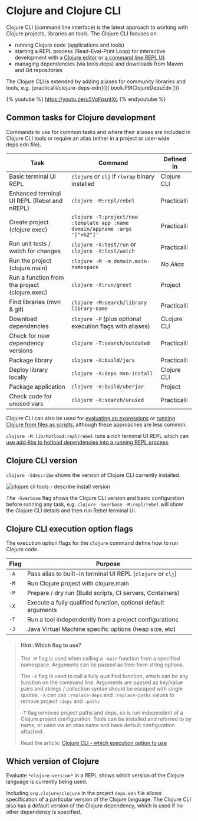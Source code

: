 # Clojure and Clojure CLI

Clojure CLI (command line interface) is the latest approach to working with Clojure projects, libraries an tools.  The Clojure CLI focuses on:

* running Clojure code (applications and tools)
* starting a REPL process (Read-Eval-Print Loop) for interactive development with a [Clojure editor](/clojure-editors/) or [a command line REPL UI](rebel-repl/).
* managing dependencies (via tools.deps) and downloads from Maven and Git repositories

The Clojure CLI is extended by adding aliases for community libraries and tools, e.g. [practicalli/clojure-deps-edn]({{ book.P9IClojureDepsEdn }})

<!-- TODO: Clojure CLI overview - short video showing common aliases being used -->
<!-- - clojure -T:project/new ,,, -->
<!-- - clojure without an alias (basic repl) -->
<!-- - clojure -M:repl/rebel (rich terminal UI for the REPL) - require and write code & eval, function signature, docs, run tests - not found. - refer to detailed video of rebel readline -->
<!-- - clojure -M:env/test:repl/rebel (include a test path) - run tests with (run-tests 'namespace.name) -->
<!-- - clojure -M:env/dev:lib/hotload:env/test:repl/rebel (rich terminal UI with hotload libraries) -->
<!-- - clojure -X:test/watch (Kaocha test runner in watch mode - edit unit tests) -->
<!-- - clojure -X:deps list -->
<!-- - clojure -M:project/find-deps library-name -->
<!-- - clojure -X:deps find-versions -->
<!-- - clojure -T:project/outdated - check dependencies are at most recent version -->

{% youtube %}
https://youtu.be/u5VoFpsntXc
{% endyoutube %}


## Common tasks for Clojure development

Commands to use for common tasks and where their aliases are included in Clojure CLI tools or require an alias (either in a project or user-wide deps.edn file).

| Task                                           | Command                                                                     | Defined In  |
|------------------------------------------------|-----------------------------------------------------------------------------|-------------|
| Basic terminal UI REPL                         | `clojure` or `clj` if `rlwrap` binary installed                             | Clojure CLI |
| Enhanced terminal UI REPL (Rebel and nREPL)    | `clojure -M:repl/rebel`                                                     | Practicalli |
| Create project (clojure exec)                  | `clojure -T:project/new :template app :name domain/appname :args '["+h2"]'` | Practicalli |
| Run unit tests / watch for changes             | `clojure -X:test/run` or `clojure -X:test/watch`                            | Practicalli |
| Run the project (clojure.main)                 | `clojure -M -m domain.main-namespace`                                       | *No Alias*  |
| Run a function from the project (clojure.exec) | `clojure -X:run/greet`                                                      | Project     |
| Find libraries (mvn & git)                     | `clojure -M:search/library library-name`                                    | Practicalli |
| Download dependencies                          | `clojure -P`  (plus optional execution flags with aliases)                  | CLojure CLI |
| Check for new dependency versions              | `clojure -T:search/outdated`                                                | Practicalli |
| Package library                                | `clojure -X:build/jars`                                                     | Practicalli |
| Deploy library locally                         | `clojure -X:deps mvn-install`                                               | Clojure CLI |
| Package application                            | `clojure -X:build/uberjar`                                                  | Project     |
| Check code for unused vars                     | `clojure -X:search/unused`                                                  | Practicalli |

Clojure CLI can also be used for [evaluating an expressions](/alternative-tools/clojure-cli/evaluate-an-expression.md) or [running Clojure from files as scripts](/alternative-tools/clojure-cli/files-and-scripts.md), although these approaches are less common.

`clojure -M:lib/hotload:repl/rebel` runs a rich terminal UI REPL which can [use add-libs to hotload dependencies into a running REPL process](/alternative-tools/clojure-cli/hotload-libraries.md).


## Clojure CLI version

`clojure -Sdescribe` shows the version of Clojure CLI currently installed.

![clojure cli tools - describe install version](/images/clojure-cli-tools-install-version-describe.png)

The `-Sverbose` flag shows the Clojure CLI version and basic configuration before running any task, e.g. `clojure -Sverbose -M:repl/rebel` will show the Clojure CLI details and then run Rebel terminal UI.


## Clojure CLI execution option flags

The execution option flags for the `clojure` command define how to run Clojure code.

| Flag | Purpose                                                        |
|------|----------------------------------------------------------------|
| `-A` | Pass alias to built-in terminal UI REPL (`clojure` or `clj`)   |
| `-M` | Run Clojure project with clojure.main                          |
| `-P` | Prepare / dry run (Build scripts, CI servers, Containers)      |
| `-X` | Execute a fully qualified function, optional default arguments |
| `-T` | Run a tool independently from a project configurations         |
| `-J` | Java Virtual Machine specific options (heap size, etc)         |


> #### Hint::Which flag to use?
> The `-M` flag is used when calling a `-main` function from a specified namespace. Arguments can be passed as free-form string options.
>
> The `-X` flag is used to call a fully qualified function, which can be any function on the command line. Arguments are passed as key/value pairs and strings / collection syntax should be escaped with single quotes.  `-X` can use `:replace-deps` and `:replace-paths` values to remove project `:deps` and `:paths`
>
> `-T` flag removes project paths and deps, so is run independent of a Clojure project configuration.  Tools can be installed and referred to by name, or used via an alias name and have default configuration attached.
>
> Read the article: [Clojure CLI - which execution option to use](https://practical.li/blog/posts/clojure-which-execution-option-to-use/)


## Which version of Clojure

Evaluate `*clojure-version*` in a REPL shows which version of the Clojure language is currently being used.

Including `org.clojure/clojure` in the project `deps.edn` file allows specification of a particular version of the Clojure language.  The Clojure CLI also has a default version of the Clojure dependency, which is used if no other dependency is specified.
